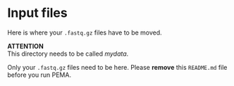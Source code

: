# Input files 

Here is where your ```.fastq.gz``` files have to be moved. 

**ATTENTION** </br>
This directory needs to be called *mydata*.

Only your ```.fastq.gz``` files need to be here. Please **remove** this ```README.md``` file before you run PEMA.
